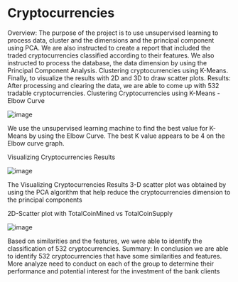 # Cryptocurrencies
Overview: The purpose of the project is to use unsupervised learning to process data, cluster and the dimensions and the principal component using PCA. We are also instructed to create a report that included the traded cryptocurrencies classified according to their features. We also instructed to process the database, the data dimension by using the Principal Component Analysis. Clustering cryptocurrencies using K-Means. Finally, to visualize the results with 2D and 3D to draw scatter plots.
Results:
After processing and clearing the data, we are able to come up with 532 tradable cryptocurrencies.
Clustering Cryptocurrencies using K-Means - Elbow Curve

![image](https://user-images.githubusercontent.com/85549219/138621104-33f064d8-5b5b-4a8c-aad9-29a3726821ec.png)

We use the unsupervised learning machine to find the best value for K-Means by using the Elbow Curve. The best K value appears to be 4 on the Elbow curve graph.
 
Visualizing Cryptocurrencies Results 

![image](https://user-images.githubusercontent.com/85549219/138621134-a0c29f98-4278-4fbb-ae0f-7ace9ff5cc70.png)



The Visualizing Cryptocurrencies Results 3-D scatter plot was obtained by using the PCA algorithm that help reduce the cryptocurrencies dimension to the principal components

2D-Scatter plot with TotalCoinMined vs TotalCoinSupply
 
![image](https://user-images.githubusercontent.com/85549219/138621158-0f651d9f-b6b9-4d62-8bb8-745a06350052.png)


Based on similarities and the features, we were able to identify the classification of 532 cryptocurrencies. 
Summary: In conclusion we are able to identify 532 cryptocurrencies that have some similarities and features. More analyze need to conduct on each of the group to determine their performance and potential interest for the investment of the bank clients







